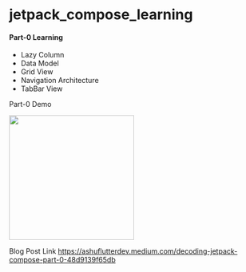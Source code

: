 # jetpack_compose_learning


#### Part-0 Learning
- Lazy Column
- Data Model
- Grid View
- Navigation Architecture
- TabBar View

Part-0 Demo
<p float="center">
  <img src="screenshot/part0.gif" width="250" />

</p>

Blog Post Link
https://ashuflutterdev.medium.com/decoding-jetpack-compose-part-0-48d9139f65db


